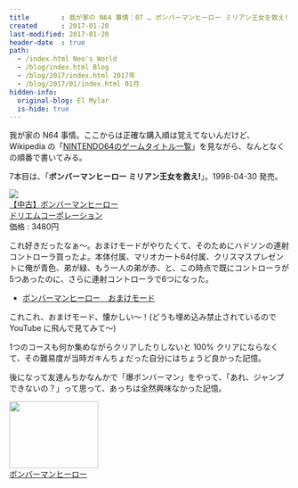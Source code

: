 ```yaml
---
title        : 我が家の N64 事情：07 … ボンバーマンヒーロー ミリアン王女を救え!
created      : 2017-01-20
last-modified: 2017-01-20
header-date  : true
path:
  - /index.html Neo's World
  - /blog/index.html Blog
  - /blog/2017/index.html 2017年
  - /blog/2017/01/index.html 01月
hidden-info:
  original-blog: El Mylar
  is-hide: true
---
```


我が家の N64 事情。ここからは正確な購入順は覚えてないんだけど、Wikipedia の「[NINTENDO64のゲームタイトル一覧](http://ja.wikipedia.org/wiki/NINTENDO64%E3%81%AE%E3%82%B2%E3%83%BC%E3%83%A0%E3%82%BF%E3%82%A4%E3%83%88%E3%83%AB%E4%B8%80%E8%A6%A7)」を見ながら、なんとなくの順番で書いてみる。

7本目は、「__ボンバーマンヒーロー ミリアン王女を救え!__」。1998-04-30 発売。

<div class="ad-rakuten">
  <div class="ad-rakuten-image">
    <a href="https://hb.afl.rakuten.co.jp/hgc/g00spo32.waxycd62.g00spo32.waxyd80a/?pc=https%3A%2F%2Fitem.rakuten.co.jp%2Fdoriem%2Fyb000092pjs%2F&amp;m=http%3A%2F%2Fm.rakuten.co.jp%2Fdoriem%2Fi%2F10229752%2F">
      <img src="https://thumbnail.image.rakuten.co.jp/@0_mall/doriem/cabinet/a049/024185.jpg?_ex=128x128">
    </a>
  </div>
  <div class="ad-rakuten-info">
    <div class="ad-rakuten-title">
      <a href="https://hb.afl.rakuten.co.jp/hgc/g00spo32.waxycd62.g00spo32.waxyd80a/?pc=https%3A%2F%2Fitem.rakuten.co.jp%2Fdoriem%2Fyb000092pjs%2F&amp;m=http%3A%2F%2Fm.rakuten.co.jp%2Fdoriem%2Fi%2F10229752%2F">【中古】ボンバーマンヒーロー</a>
    </div>
    <div class="ad-rakuten-shop">
      <a href="https://hb.afl.rakuten.co.jp/hgc/g00spo32.waxycd62.g00spo32.waxyd80a/?pc=https%3A%2F%2Fwww.rakuten.co.jp%2Fdoriem%2F&amp;m=http%3A%2F%2Fm.rakuten.co.jp%2Fdoriem%2F">ドリエムコーポレーション</a>
    </div>
    <div class="ad-rakuten-price">価格 : 3480円</div>
  </div>
</div>

これ好きだったなぁ～。おまけモードがやりたくて、そのためにハドソンの連射コントローラ買ったよ。本体付属、マリオカート64付属、クリスマスプレゼントに俺が青色、弟が緑、もう一人の弟が赤、と、この時点で既にコントローラが5つあったのに、さらに連射コントローラで6つになった。

- [ボンバーマンヒーロー　おまけモード](https://youtube.com/watch?v=gi5aI2rIjUs)

これこれ、おまけモード、懐かしい〜！(どうも埋め込み禁止されているので YouTube に飛んで見てみて〜)

1つのコースも何か集めながらクリアしたりしないと 100% クリアにならなくて、その難易度が当時ガキんちょだった自分にはちょうど良かった記憶。

後になって友達んちかなんかで「爆ボンバーマン」をやって、「あれ、ジャンプできないの？」って思って、あっちは全然興味なかった記憶。

<div class="ad-amazon">
  <div class="ad-amazon-image">
    <a href="https://www.amazon.co.jp/dp/B000092PJS?tag=neos21-22&amp;linkCode=osi&amp;th=1&amp;psc=1">
      <img src="https://m.media-amazon.com/images/I/515dNLvawBL._SL160_.jpg" width="160" height="120">
    </a>
  </div>
  <div class="ad-amazon-info">
    <div class="ad-amazon-title">
      <a href="https://www.amazon.co.jp/dp/B000092PJS?tag=neos21-22&amp;linkCode=osi&amp;th=1&amp;psc=1">ボンバーマンヒーロー</a>
    </div>
  </div>
</div>
